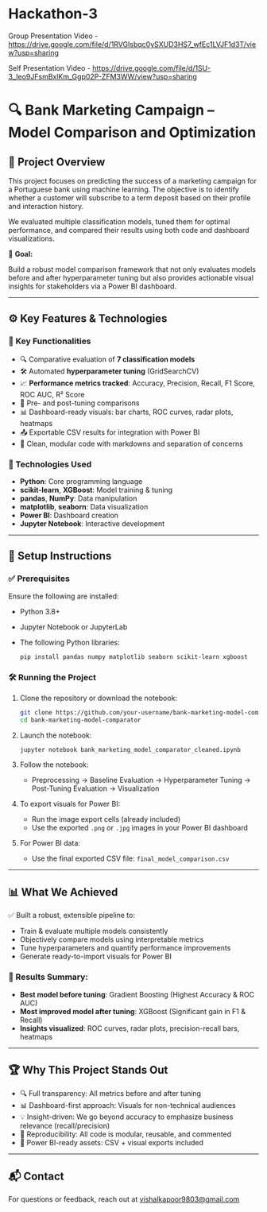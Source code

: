 # Hackathon-3

Group Presentation Video - https://drive.google.com/file/d/1RVGIsbqc0ySXUD3HS7_wfEc1LVJF1d3T/view?usp=sharing

Self Presentation Video - https://drive.google.com/file/d/1SU-3_Ieo9JFsmBxlKm_Ggp02P-ZFM3WW/view?usp=sharing

# 🔍 Bank Marketing Campaign – Model Comparison and Optimization

## 🧠 Project Overview

This project focuses on predicting the success of a marketing campaign for a Portuguese bank using machine learning. The objective is to identify whether a customer will subscribe to a term deposit based on their profile and interaction history.

We evaluated multiple classification models, tuned them for optimal performance, and compared their results using both code and dashboard visualizations.

🎯 **Goal:**

Build a robust model comparison framework that not only evaluates models before and after hyperparameter tuning but also provides actionable visual insights for stakeholders via a Power BI dashboard.

---

## ⚙️ Key Features & Technologies

### 📌 Key Functionalities

- 🔍 Comparative evaluation of **7 classification models**
- 🛠️ Automated **hyperparameter tuning** (GridSearchCV)
- 📈 **Performance metrics tracked**: Accuracy, Precision, Recall, F1 Score, ROC AUC, R² Score
- 🔁 Pre- and post-tuning comparisons
- 📊 Dashboard-ready visuals: bar charts, ROC curves, radar plots, heatmaps
- 📤 Exportable CSV results for integration with Power BI
- 🧼 Clean, modular code with markdowns and separation of concerns

### 🧰 Technologies Used

- **Python**: Core programming language
- **scikit-learn**, **XGBoost**: Model training & tuning
- **pandas**, **NumPy**: Data manipulation
- **matplotlib**, **seaborn**: Data visualization
- **Power BI**: Dashboard creation
- **Jupyter Notebook**: Interactive development

---

## 🚀 Setup Instructions

### ✅ Prerequisites

Ensure the following are installed:

- Python 3.8+
- Jupyter Notebook or JupyterLab
- The following Python libraries:
    
    ```bash
    pip install pandas numpy matplotlib seaborn scikit-learn xgboost
    ```
    

### 🛠️ Running the Project

1. Clone the repository or download the notebook:
    
    ```bash
    git clone https://github.com/your-username/bank-marketing-model-comparator.git
    cd bank-marketing-model-comparator
    ```
    
2. Launch the notebook:
    
    ```bash
    jupyter notebook bank_marketing_model_comparator_cleaned.ipynb
    ```
    
3. Follow the notebook:
    - Preprocessing → Baseline Evaluation → Hyperparameter Tuning → Post-Tuning Evaluation → Visualization
4. To export visuals for Power BI:
    - Run the image export cells (already included)
    - Use the exported `.png` or `.jpg` images in your Power BI dashboard
5. For Power BI data:
    - Use the final exported CSV file: `final_model_comparison.csv`

---

## 📊 What We Achieved

✅ Built a robust, extensible pipeline to:

- Train & evaluate multiple models consistently
- Objectively compare models using interpretable metrics
- Tune hyperparameters and quantify performance improvements
- Generate ready-to-import visuals for Power BI

### 🧪 Results Summary:

- **Best model before tuning**: Gradient Boosting (Highest Accuracy & ROC AUC)
- **Most improved model after tuning**: XGBoost (Significant gain in F1 & Recall)
- **Insights visualized**: ROC curves, radar plots, precision-recall bars, heatmaps

---

## 🏆 Why This Project Stands Out

- 🔍 Full transparency: All metrics before and after tuning
- 📊 Dashboard-first approach: Visuals for non-technical audiences
- 💡 Insight-driven: We go beyond accuracy to emphasize business relevance (recall/precision)
- 🧪 Reproducibility: All code is modular, reusable, and commented
- 📂 Power BI-ready assets: CSV + visual exports included

---

## 📬 Contact

For questions or feedback, reach out at vishalkapoor9803@gmail.com
